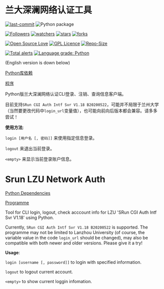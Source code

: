 # 兰大深澜网络认证工具

[![last-commit](https://img.shields.io/github/last-commit/HollowMan6/Srun-LZU-Network-Auth)](../../graphs/commit-activity)
![Python package](https://github.com/HollowMan6/Srun-LZU-Network-Auth/workflows/Python%20package/badge.svg)

[![Followers](https://img.shields.io/github/followers/HollowMan6?style=social)](https://github.com/HollowMan6?tab=followers)
[![watchers](https://img.shields.io/github/watchers/HollowMan6/Srun-LZU-Network-Auth?style=social)](../../watchers)
[![stars](https://img.shields.io/github/stars/HollowMan6/Srun-LZU-Network-Auth?style=social)](../../stargazers)
[![forks](https://img.shields.io/github/forks/HollowMan6/Srun-LZU-Network-Auth?style=social)](../../network/members)

[![Open Source Love](https://img.shields.io/badge/-%E2%9D%A4%20Open%20Source-Green?style=flat-square&logo=Github&logoColor=white&link=https://hollowman6.github.io/fund.html)](https://hollowman6.github.io/fund.html)
[![GPL Licence](https://img.shields.io/badge/license-GPL-blue)](https://opensource.org/licenses/GPL-3.0/)
[![Repo-Size](https://img.shields.io/github/repo-size/HollowMan6/Srun-LZU-Network-Auth.svg)](../../archive/master.zip)

[![Total alerts](https://img.shields.io/lgtm/alerts/g/HollowMan6/Srun-LZU-Network-Auth.svg?logo=lgtm&logoWidth=18)](https://lgtm.com/projects/g/HollowMan6/Srun-LZU-Network-Auth/alerts/)
[![Language grade: Python](https://img.shields.io/lgtm/grade/python/g/HollowMan6/Srun-LZU-Network-Auth.svg?logo=lgtm&logoWidth=18)](https://lgtm.com/projects/g/HollowMan6/Srun-LZU-Network-Auth/context:python)

(English version is down below)

[Python库依赖](../../network/dependencies)

[程序](slna.py)

Python版兰大深澜网络认证CLI登录、注销、查询信息客户端。

目前支持`SRun CGI Auth Intf Svr V1.18 B20200522`，可能并不局限于兰州大学（当然要更改代码中`login_url`变量值），也可能向前向后版本都会兼容。请多多尝试！

**使用方法**:

`login [用户名 [, 密码]]`    来使用指定信息登录。

`logout`                    来退出当前登录。

`<empty>`                   来显示当前登录账户信息。

# Srun LZU Network Auth

[Python Dependencies](../../network/dependencies)

[Programme](slna.py)

Tool for CLI login, logout, check acccount info for LZU 'SRun CGI Auth Intf Svr V1.18' using Python.

Currently, `SRun CGI Auth Intf Svr V1.18 B20200522` is supported. The programme may not be limited to Lanzhou University (of course, the variable value in the code `login_url` should be changed), may also be compatible with both newer and older versions. Please give it a try!

**Usage**:

`login [username [, password]]`    to login with specified information.

`logout`                           to logout current account.

`<empty>`                          to show current loggin infomation.

